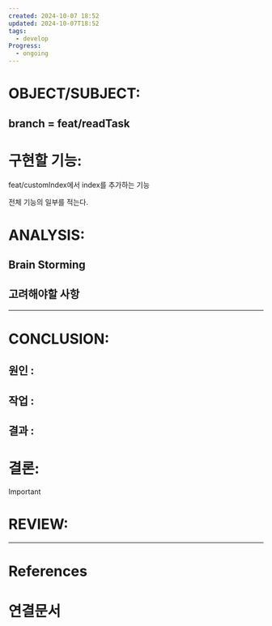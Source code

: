 ```yaml
---
created: 2024-10-07 18:52
updated: 2024-10-07T18:52
tags:
  - develop
Progress:
  - ongoing
---
```

# OBJECT/SUBJECT:
## branch = feat/readTask
# 구현할 기능:
feat/customIndex에서
index를 추가하는 기능

전체 기능의 일부를 적는다. 
# ANALYSIS:
## Brain Storming

## 고려해야할 사항


---
# CONCLUSION:

## 원인 :

## 작업 :

## 결과 :

# 결론:
>[!important]


# REVIEW:


---
# References

# 연결문서
